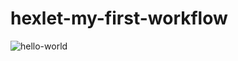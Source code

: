 # hexlet-my-first-workflow

![hello-world](https://github.com/github/docs/actions/workflows/hello-world.yml/badge.svg)
